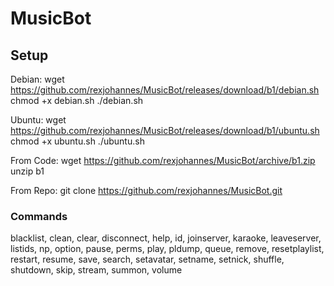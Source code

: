 # MusicBot

## Setup

Debian:
wget https://github.com/rexjohannes/MusicBot/releases/download/b1/debian.sh
chmod +x debian.sh
./debian.sh

Ubuntu:
wget https://github.com/rexjohannes/MusicBot/releases/download/b1/ubuntu.sh
chmod +x ubuntu.sh
./ubuntu.sh

From Code:
wget https://github.com/rexjohannes/MusicBot/archive/b1.zip
unzip b1

From Repo:
git clone https://github.com/rexjohannes/MusicBot.git

### Commands

blacklist, clean, clear, disconnect, help, id, joinserver, karaoke, leaveserver, listids, np, option, pause, perms, play, pldump, queue, remove, resetplaylist, restart, resume, save, search, setavatar, setname, setnick, shuffle, shutdown, skip, stream, summon, volume

